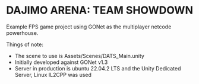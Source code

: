 # DAJIMO ARENA: TEAM SHOWDOWN
Example FPS game project using GONet as the multiplayer netcode powerhouse.

Things of note:
- The scene to use is Assets/Scenes/DATS_Main.unity
- Initially developed against GONet v1.3
- Server in production is ubuntu 22.04.2 LTS and the Unity Dedicated Server, Linux IL2CPP was used
